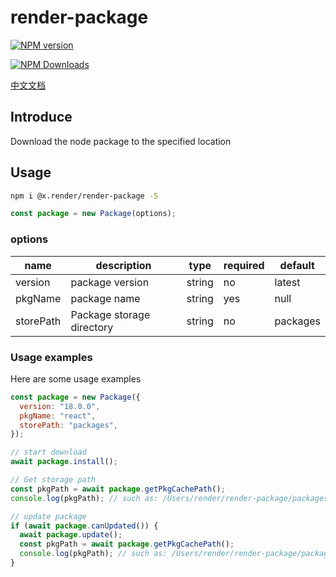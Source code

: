# render-package

<p>
<a href="https://www.npmjs.com/package/@x.render/render-package" target="__blank"><img src="https://img.shields.io/npm/v/@x.render/render-package" alt="NPM version" /></a>

<a href="https://www.npmjs.com/package/@x.render/render-package" target="__blank"><img src="https://img.shields.io/npm/dm/%40x.render%2Frender-package" alt="NPM Downloads" /></a>

</p>

[中文文档](./README.zh.md)

## Introduce

Download the node package to the specified location

## Usage

```sh
npm i @x.render/render-package -S
```

```javascript
const package = new Package(options);
```

### options

| name      | description               | type   | required | default  |
| --------- | ------------------------- | ------ | -------- | -------- |
| version   | package version           | string | no       | latest   |
| pkgName   | package name              | string | yes      | null     |
| storePath | Package storage directory | string | no       | packages |

### Usage examples

Here are some usage examples

```javascript
const package = new Package({
  version: "18.0.0",
  pkgName: "react",
  storePath: "packages",
});

// start download
await package.install();

// Get storage path
const pkgPath = await package.getPkgCachePath();
console.log(pkgPath); // such as: /Users/render/render-package/packages/react/_react@18.0.0@react

// update package
if (await package.canUpdated()) {
  await package.update();
  const pkgPath = await package.getPkgCachePath();
  console.log(pkgPath); // such as: /Users/render/render-package/packages/react/_react@18.2.0@react
}
```
